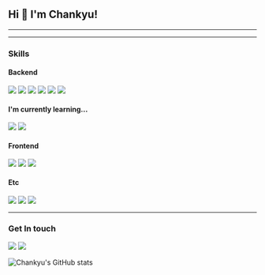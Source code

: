 ## Hi 👋 I'm Chankyu! 
---



---
### Skills

#### Backend
<p>
  <img src="https://img.shields.io/badge/Python-3776AB?style=flat-square&logo=Python&logoColor=white"/>
  <img src="https://img.shields.io/badge/Django-092E20?style=flat-square&logo=Django&logoColor=white"/>
  <img src="https://img.shields.io/badge/Flask-000000?style=flat-square&logo=Flask&logoColor=white"/>
  <img src="https://img.shields.io/badge/Go-00ADD8?style=flat-square&logo=Go&logoColor=white"/>
  <img src="https://img.shields.io/badge/Mysql-4479A1?style=flat-square&logo=Mysql%20Cordova&logoColor=black"/>
  <img src="https://img.shields.io/badge/Amazon AWS-232F3E?style=flat-square&logo=Amazon AWS&logoColor=white"/>
</p>

#### I'm currently learning...
<p>
  <img src="https://img.shields.io/badge/Java-339933?style=flat-square&logo=Java&logoColor=black">
  <img src="https://img.shields.io/badge/Spring-F7DF1E?style=flat-square&logo=Spring&logoColor=black">
</p>

#### Frontend
<p>
  <img src="https://img.shields.io/badge/Vue.js-4FC08D?style=flat-square&logo=Vue.js&logoColor=white"/>
  <img src="https://img.shields.io/badge/HTML5-E34F26?style=flat-square&logo=HTML5&logoColor=white"/>
  <img src="https://img.shields.io/badge/CSS3-1572B6?style=flat-square&logo=CSS3&logoColor=white"/>
</p>

#### Etc

<p>
  <img src="https://img.shields.io/badge/GitHub-181717?style=flat-square&logo=GitHub&logoColor=white"/>
  <img src="https://img.shields.io/badge/Jira-0052CC?style=flat-square&logo=Jira&logoColor=white"/>
  <img src="https://img.shields.io/badge/Trello-0052CC?style=flat-square&logo=Trello&logoColor=white"/>
</p>

---

### Get In touch

<p>
  <a href="https://velog.io/@lck0827/" target="_blank"><img src="https://img.shields.io/badge/Blog-007474?style=flat-square&logo=GitHub%20Sponsors&logoColor=white"/></a>
  <a href="mailto:lck0827@gmail.com" target="_blank"><img src="https://img.shields.io/badge/lck0827-EA4335?style=flat-square&logo=Gmail&logoColor=white"/></a>
</p>

![Chankyu's GitHub stats](https://github-readme-stats.vercel.app/api?username=Kyuuu827&show_icons=true&theme=radical)